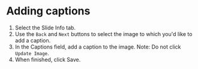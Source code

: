 # Adding captions

1. Select the Slide Info tab.
2. Use the `Back` and `Next` buttons to select the image to which you'd like to add a caption. 
3. In the Captions field, add a caption to the image. Note: Do not click `Update Image`. 
4. When finished, click Save.

